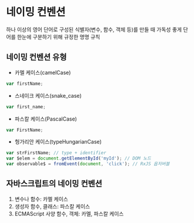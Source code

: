 # 네이밍 컨벤션
하나 이상의 영어 단어로 구성된 식별자(변수, 함수, 객체 등)를 만들 때 가독성 좋게 단어를 한눈에 구분하기 위해 규정한 명명 규칙

## 네이밍 컨벤션 유형
- 카멜 케이스(camelCase)

```js
var firstName;
```
- 스네이크 케이스(snake_case)

```js
var first_name;
```
- 파스칼 케이스(PascalCase)

```js
var FirstName;
```
- 헝가리안 케이스(typeHungarianCase)

```js
var strFirstName; // type + identifier
var $elem = document.getElementById('myId'); // DOM 노드
var observable$ = fromEvent(document, 'click'); // RxJS 옵저버블
```

## 자바스크립트의 네이밍 컨벤션
1. 변수나 함수: 카멜 케이스
2. 생성자 함수, 클래스: 파스칼 케이스
3. ECMAScript 사양 함수, 객체: 카멜, 파스칼 케이스
